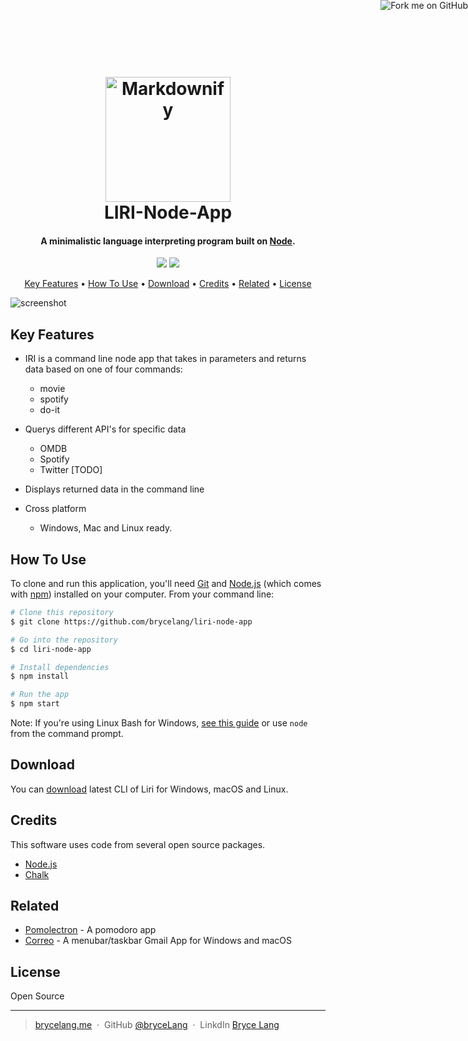 <a href="https://github.com/brycelang/liri-node-app"><img style="position: absolute; top: 0; right: 0; border: 0;" src="https://s3.amazonaws.com/github/ribbons/forkme_right_darkblue_121621.png" alt="Fork me on GitHub"></a>

<h1 align="center">
  <br>
  <a href="http://www.amitmerchant.com/electron-markdownify"><img src="https://encrypted-tbn0.gstatic.com/images?q=tbn:ANd9GcRPTmnEvJwt77nWF_gazXXZtT6tlZcOUkPekWpk4exvUY2TDj1IZw" alt="Markdownify" width="200"></a>
  <br>
  LIRI-Node-App
  <br>
</h1>

<h4 align="center">A minimalistic language interpreting program built on <a href="https://nodejs.org/en/" target="_blank">Node</a>.</h4>

<p align="center">

  <a href="">
  <img src="https://img.shields.io/badge/Version-1.0.0-LIGHTBLUE.svg"></a>
  
  <a href="">
    <img src="https://img.shields.io/badge/$-donate-ff69b4.svg?maxAge=2592000&amp;style=flat">
  </a>
</p>

<p align="center">
  <a href="#key-features">Key Features</a> •
  <a href="#how-to-use">How To Use</a> •
  <a href="#download">Download</a> •
  <a href="#credits">Credits</a> •
  <a href="#related">Related</a> •
  <a href="#license">License</a>
</p>

![screenshot](https://thumbs.gfycat.com/IdealHighKrill-size_restricted.gif)

## Key Features

* IRI is a command line node app that takes in parameters and returns data based on one of four commands:
  - movie
  - spotify
  - do-it


* Querys different API's for specific data
  - OMDB
  - Spotify
  - Twitter [TODO]


* Displays returned data in the command line  

* Cross platform
  - Windows, Mac and Linux ready.

## How To Use

To clone and run this application, you'll need [Git](https://git-scm.com) and [Node.js](https://nodejs.org/en/download/) (which comes with [npm](http://npmjs.com)) installed on your computer. From your command line:

```bash
# Clone this repository
$ git clone https://github.com/brycelang/liri-node-app

# Go into the repository
$ cd liri-node-app

# Install dependencies
$ npm install

# Run the app
$ npm start
```

Note: If you're using Linux Bash for Windows, [see this guide](https://www.howtogeek.com/261575/how-to-run-graphical-linux-desktop-applications-from-windows-10s-bash-shell/) or use `node` from the command prompt.


## Download

You can [download](https://github.com/brycelang/liri-node-app/archive/master.zip) latest CLI of Liri for Windows, macOS and Linux.

## Credits

This software uses code from several open source packages.

- [Node.js](https://nodejs.org/)
- [Chalk](https://chalk.org)

## Related

- [Pomolectron](https://github.com/amitmerchant1990/pomolectron) - A pomodoro app
- [Correo](https://github.com/amitmerchant1990/correo) - A menubar/taskbar Gmail App for Windows and macOS

## License

Open Source

---

> [brycelang.me](https://www.amitmerchant.com) &nbsp;&middot;&nbsp;
> GitHub [@bryceLang](https://github.com/amitmerchant1990) &nbsp;&middot;&nbsp;
> LinkdIn [Bryce Lang](https://)
